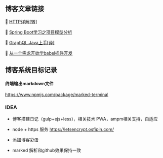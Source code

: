 ## 博客文章链接

:link:   [HTTP详解[转]](https://muffinyu.github.io/robin/#/archive/HTTP%E8%AF%A6%E8%A7%A3[%E8%BD%AC])

:link:  [Spring Boot学习之项目模型分析](https://muffinyu.github.io/robin/#/archive/Spring-Boot%E5%AD%A6%E4%B9%A0%E4%B9%8B%E9%A1%B9%E7%9B%AE%E6%A8%A1%E5%9E%8B%E5%88%86%E6%9E%90)

:link: [GraphQL Java上手[译]](https://muffinyu.github.io/robin/#/archive/GraphQL-Java%E4%B8%8A%E6%89%8B[%E8%AF%91])

:link: [从一个需求开始学babel插件开发](https://muffinyu.github.io/robin/#/archive/%E4%BB%8E%E4%B8%80%E4%B8%AA%E9%9C%80%E6%B1%82%E5%BC%80%E5%A7%8B%E5%AD%A6babel%E6%8F%92%E4%BB%B6%E5%BC%80%E5%8F%91)

## 博客系统目标记录

#### 终端输出markdown文件
https://www.npmjs.com/package/marked-terminal

### IDEA

- 博客搭建日记（gulp+ejs+less），相关技术 PWA，ampm相关支持，自适应

- node + https 服务 https://letsencrypt.osfipin.com/

- 添加博客彩蛋

- marked 解析和github效果保持一致